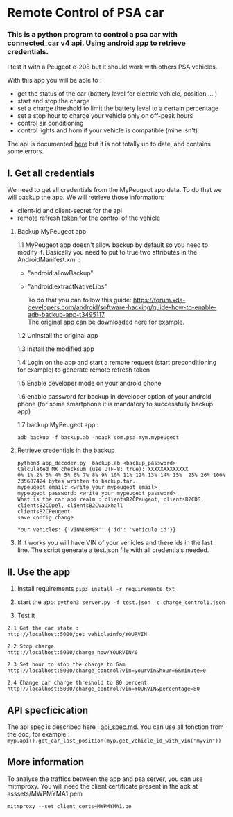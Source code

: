 # Remote Control of PSA car
### This is a python program to control a psa car with connected_car v4 api. Using android app to retrieve credentials.
I test it with a Peugeot e-208 but it should work with others PSA vehicles.

With this app  you will be able to :
 - get the status of the car (battery level for electric vehicle, position ... )
 - start and stop the charge
 - set a charge threshold to limit the battery level to a certain percentage
 - set a stop hour to charge your vehicle only on off-peak hours
 - control air conditioning
 - control lights and horn if your vehicle is compatible (mine isn't) 
 
The api is documented [here](https://developer.groupe-psa.io/webapi/b2c/quickstart/connect/#article) but it is not totally up to date, and contains some errors. 


## I. Get all credentials
We need to get all credentials from the MyPeugeot app data. To do that we will backup the app.
We will retrieve those information:
 - client-id and client-secret  for the api
 - remote refresh token for the control of the vehicle

1. Backup MyPeugeot app

    1.1 MyPeugeot app doesn't allow backup by default so you need to modify it.
    Basically you need to put to true two attributes in the AndroidManifest.xml :
     - "android:allowBackup"
     - "android:extractNativeLibs"
     
        To do that you can follow this guide: https://forum.xda-developers.com/android/software-hacking/guide-how-to-enable-adb-backup-app-t3495117  
        The original app can be downloaded [here](https://apkpure.com/fr/mypeugeot-app/com.psa.mym.mypeugeot) for example.
        
    1.2 Uninstall the original app
    
    1.3 Install the modified app
    
    1.4 Login on the app and start a remote request (start preconditioning for example) to generate remote refresh token   
    
    1.5 Enable developer mode on your android phone 
    
    1.6 enable password for backup in developer option of your android phone (for some smartphone it is mandatory to successfully backup app)
    
    1.7 backup MyPeugeot app : 
    
    ``` adb backup -f backup.ab -noapk com.psa.mym.mypeugeot ```
    
2. Retrieve credentials in the backup

    ```
   python3 app_decoder.py  backup.ab <backup_password>
   Calculated MK checksum (use UTF-8: true): XXXXXXXXXXXXX
    0% 1% 2% 3% 4% 5% 6% 7% 8% 9% 10% 11% 12% 13% 14% 15%  25% 26% 100% 
    235687424 bytes written to backup.tar.
    mypeugeot email: <write your mypeugeot email>
    mypeugeot password: <write your mypeugeot password>
    What is the car api realm : clientsB2CPeugeot, clientsB2CDS, clientsB2COpel, clientsB2CVauxhall
    clientsB2CPeugeot
    save config change

    Your vehicles: {'VINNUBMER': {'id': 'vehicule id'}} 
      ``` 
 3. If it works you will have VIN of your vehicles and there ids in the last line. The script generate a test.json file with all credentials needed.
 
 ## II. Use the app
  1. Install requirements
  ```pip3 install -r requirements.txt```
  2. start the app:
   ``python3 server.py -f test.json -c charge_control1.json`` 
  
  3. Test it 
  
    2.1 Get the car state :
    http://localhost:5000/get_vehicleinfo/YOURVIN
    
    2.2 Stop charge
    http://localhost:5000/charge_now/YOURVIN/0
    
    2.3 Set hour to stop the charge to 6am
    http://localhost:5000/charge_control?vin=yourvin&hour=6&minute=0 
    
    2.4 Change car charge threshold to 80 percent
    http://localhost:5000/charge_control?vin=YOURVIN&percentage=80 
           
## API specficication
The api spec is described here : [api_spec.md](api_spec.md).
You can use all fonction from the doc, for example :
```myp.api().get_car_last_position(myp.get_vehicle_id_with_vin("myvin"))```
## More information
To analyse the traffics between the app and psa server, you can use mitmproxy.
You will need the client certificate present in the apk at asssets/MWPMYMA1.pem

```mitmproxy --set client_certs=MWPMYMA1.pe```